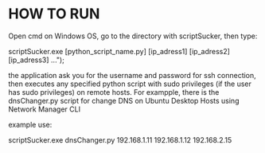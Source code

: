 HOW TO RUN
===========

Open cmd on Windows OS, go to the directory with scriptSucker, then type:

scriptSucker.exe [python_script_name.py] [ip_adress1] [ip_adress2] [ip_adress3] ...");

the application ask you for the username and password for ssh connection,
then executes any specified python script with sudo privileges (if the user has sudo privileges) on remote hosts.
For exampple, there is the dnsChanger.py script for change DNS on Ubuntu Desktop Hosts using Network Manager CLI

example use:

  scriptSucker.exe dnsChanger.py 192.168.1.11 192.168.1.12 192.168.2.15

